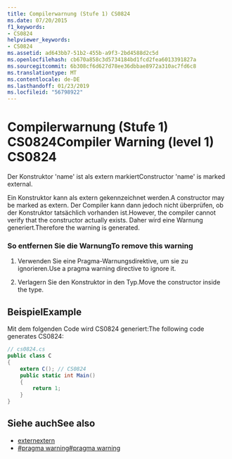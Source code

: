 ```yaml
---
title: Compilerwarnung (Stufe 1) CS0824
ms.date: 07/20/2015
f1_keywords:
- CS0824
helpviewer_keywords:
- CS0824
ms.assetid: ad643bb7-51b2-455b-a9f3-2bd4588d2c5d
ms.openlocfilehash: cb670a858c3d5734184bd1fcd2fea6013391827a
ms.sourcegitcommit: 6b308cf6d627d78ee36dbbae8972a310ac7fd6c8
ms.translationtype: MT
ms.contentlocale: de-DE
ms.lasthandoff: 01/23/2019
ms.locfileid: "56798922"
---
```

# <a name="compiler-warning-level-1-cs0824"></a><span data-ttu-id="cff70-102">Compilerwarnung (Stufe 1) CS0824</span><span class="sxs-lookup"><span data-stu-id="cff70-102">Compiler Warning (level 1) CS0824</span></span>
<span data-ttu-id="cff70-103">Der Konstruktor 'name' ist als extern markiert</span><span class="sxs-lookup"><span data-stu-id="cff70-103">Constructor 'name' is marked external.</span></span>  
  
 <span data-ttu-id="cff70-104">Ein Konstruktor kann als extern gekennzeichnet werden.</span><span class="sxs-lookup"><span data-stu-id="cff70-104">A constructor may be marked as extern.</span></span> <span data-ttu-id="cff70-105">Der Compiler kann dann jedoch nicht überprüfen, ob der Konstruktor tatsächlich vorhanden ist.</span><span class="sxs-lookup"><span data-stu-id="cff70-105">However, the compiler cannot verify that the constructor actually exists.</span></span> <span data-ttu-id="cff70-106">Daher wird eine Warnung generiert.</span><span class="sxs-lookup"><span data-stu-id="cff70-106">Therefore the warning is generated.</span></span>  
  
### <a name="to-remove-this-warning"></a><span data-ttu-id="cff70-107">So entfernen Sie die Warnung</span><span class="sxs-lookup"><span data-stu-id="cff70-107">To remove this warning</span></span>  
  
1.  <span data-ttu-id="cff70-108">Verwenden Sie eine Pragma-Warnungsdirektive, um sie zu ignorieren.</span><span class="sxs-lookup"><span data-stu-id="cff70-108">Use a pragma warning directive to ignore it.</span></span>  
  
2.  <span data-ttu-id="cff70-109">Verlagern Sie den Konstruktor in den Typ.</span><span class="sxs-lookup"><span data-stu-id="cff70-109">Move the constructor inside the type.</span></span>  
  
## <a name="example"></a><span data-ttu-id="cff70-110">Beispiel</span><span class="sxs-lookup"><span data-stu-id="cff70-110">Example</span></span>  
 <span data-ttu-id="cff70-111">Mit dem folgenden Code wird CS0824 generiert:</span><span class="sxs-lookup"><span data-stu-id="cff70-111">The following code generates CS0824:</span></span>  
  
```csharp  
// cs0824.cs  
public class C  
{  
    extern C(); // CS0824  
    public static int Main()  
    {  
        return 1;  
    }  
}  
```  
  
## <a name="see-also"></a><span data-ttu-id="cff70-112">Siehe auch</span><span class="sxs-lookup"><span data-stu-id="cff70-112">See also</span></span>

- [<span data-ttu-id="cff70-113">extern</span><span class="sxs-lookup"><span data-stu-id="cff70-113">extern</span></span>](../../csharp/language-reference/keywords/extern.md)
- [<span data-ttu-id="cff70-114">#pragma warning</span><span class="sxs-lookup"><span data-stu-id="cff70-114">#pragma warning</span></span>](../../csharp/language-reference/preprocessor-directives/preprocessor-pragma-warning.md)
